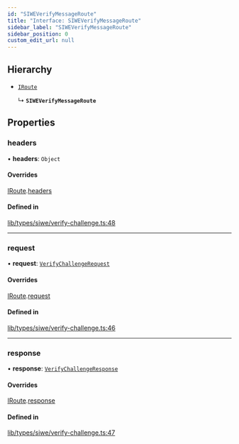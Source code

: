 ```yaml
---
id: "SIWEVerifyMessageRoute"
title: "Interface: SIWEVerifyMessageRoute"
sidebar_label: "SIWEVerifyMessageRoute"
sidebar_position: 0
custom_edit_url: null
---
```


## Hierarchy

- [`IRoute`](IRoute.md)

  ↳ **`SIWEVerifyMessageRoute`**

## Properties

### headers

• **headers**: `Object`

#### Overrides

[IRoute](IRoute.md).[headers](IRoute.md#headers)

#### Defined in

[lib/types/siwe/verify-challenge.ts:48](https://github.com/JustaName-id/JustaName-sdk/blob/d3b91b5/packages/@justaname.id/sdk/src/lib/types/siwe/verify-challenge.ts#L48)

___

### request

• **request**: [`VerifyChallengeRequest`](VerifyChallengeRequest.md)

#### Overrides

[IRoute](IRoute.md).[request](IRoute.md#request)

#### Defined in

[lib/types/siwe/verify-challenge.ts:46](https://github.com/JustaName-id/JustaName-sdk/blob/d3b91b5/packages/@justaname.id/sdk/src/lib/types/siwe/verify-challenge.ts#L46)

___

### response

• **response**: [`VerifyChallengeResponse`](VerifyChallengeResponse.md)

#### Overrides

[IRoute](IRoute.md).[response](IRoute.md#response)

#### Defined in

[lib/types/siwe/verify-challenge.ts:47](https://github.com/JustaName-id/JustaName-sdk/blob/d3b91b5/packages/@justaname.id/sdk/src/lib/types/siwe/verify-challenge.ts#L47)
